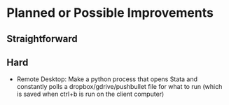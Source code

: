 # Planned or Possible Improvements

## Straightforward

## Hard
- Remote Desktop: Make a python process that opens Stata and constantly polls a dropbox/gdrive/pushbullet file for what to run (which is saved when ctrl+b is run on the client computer)
